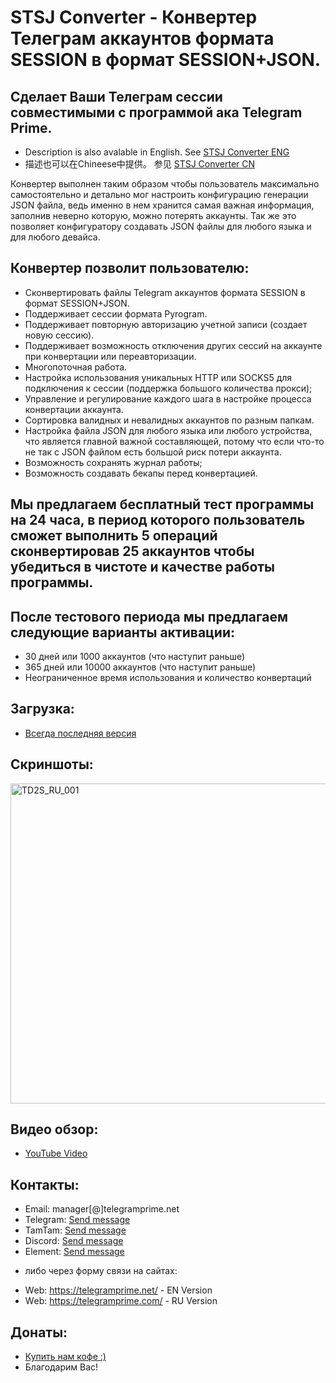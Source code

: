 # STSJ Converter - Конвертер Телеграм аккаунтов формата SESSION  в формат SESSION+JSON.
## Сделает Ваши Телеграм сессии совместимыми с программой ака Telegram Prime.
 
 * Description is also avalable in English. See [STSJ Converter ENG](https://github.com/telegram-prime/Telegram-.Session-to-.Session-.Json-Converter)
 * 描述也可以在Chineese中提供。 参见 [STSJ Converter CN](https://github.com/telegram-prime/Telegram-.Session-to-.Session-.Json-Converter-CN)

Конвертер выполнен таким образом чтобы пользователь максимально самостоятельно и детально мог настроить конфигурацию генерации JSON файла, ведь именно в нем хранится самая важная информация, заполнив неверно которую, можно потерять аккаунты. Так же это позволяет конфигуратору создавать JSON файлы для любого языка и для любого девайса.
 
## Конвертер позволит пользователю:
 - Сконвертировать файлы Telegram аккаунтов формата SESSION в формат SESSION+JSON.
 - Поддерживает сессии формата Pyrogram.
 - Поддерживает повторную авторизацию учетной записи (создает новую сессию).
 - Поддерживает возможность отключения других сессий на аккаунте при конвертации или переавторизации.
 - Многопоточная работа.
 - Настройка использования уникальных HTTP или SOCKS5 для подключения к сессии (поддержка большого количества прокси);
 - Управление и регулирование каждого шага в настройке процесса конвертации аккаунта.
 - Сортировка валидных и невалидных аккаунтов по разным папкам.
 - Настройка файла JSON для любого языка или любого устройства, что является главной важной составляющей, потому что если что-то не так с JSON файлом есть большой риск потери аккаунта.
 - Возможность сохранять журнал работы;
 - Возможность создавать бекапы перед конвертацией.


## Мы предлагаем бесплатный тест программы на 24 часа, в период которого пользователь сможет выполнить 5 операций сконвертировав 25 аккаунтов чтобы убедиться в чистоте и качестве работы программы.


## После тестового периода мы предлагаем следующие варианты активации: 
- 30 дней или 1000 аккаунтов (что наступит раньше)
- 365 дней или 10000 аккаунтов (что наступит раньше)
- Неограниченное время использования и количество конвертаций


## Загрузка:
 - [Всегда последняя версия](https://github.com/telegram-prime/Telegram-.Session-to-.Session-.Json-Converter-RU/releases/latest)


## Скриншоты:
<img width="512" alt="TD2S_RU_001" src="https://github.com/user-attachments/assets/774e3e3c-c8d0-4715-901c-6cb0135132cc" />


## Видео обзор:
- [YouTube Video](https://www.youtube.com/watch?v=5J3nTmHHeFc)


##  Контакты:
- Email:    manager[@]telegramprime.net
- Telegram: [Send message](https://telegramprime.com/telegram-contact)
- TamTam:   [Send message](https://telegramprime.com/tamtam-contact)
- Discord:  [Send message](https://telegramprime.com/discord-contact)
- Element:  [Send message](https://telegramprime.com/element-contact)

* либо через форму связи на сайтах:
- Wеb: https://telegramprime.net/ - EN Version
- Wеb: https://telegramprime.com/ - RU Version


## Донаты:
* [Купить нам кофе :)](https://nowpayments.io/donation/telegramprime)
* Благодарим Вас!



